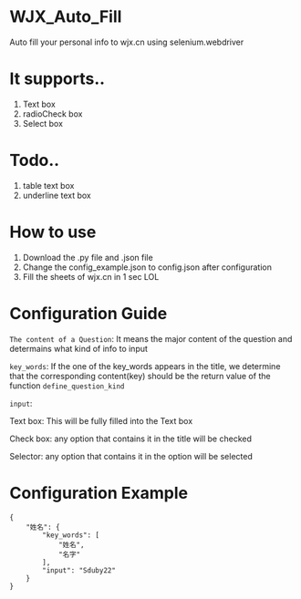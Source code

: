 # WJX_Auto_Fill
Auto fill your personal info to wjx.cn using selenium.webdriver

# It supports..
1. Text box
2. radioCheck box
3. Select box

# Todo..
1. table text box
2. underline text box

# How to use
1. Download the .py file and .json file
2. Change the config_example.json to config.json after configuration
3. Fill the sheets of wjx.cn in 1 sec LOL

# Configuration Guide
`The content of a Question`: It means the major content of the question and determains what kind of info to input

`key_words`: If the one of the key_words appears in the title, we determine that the corresponding content(key) should be the return value of the function `define_question_kind`

`input`: 

Text box: This will be fully filled into the Text box

Check box: any option that contains it in the title will be checked

Selector: any option that contains it in the option will be selected

# Configuration Example
```
{
    "姓名": {
        "key_words": [
            "姓名",
            "名字"
        ],
        "input": "Sduby22"
    }
}
```
